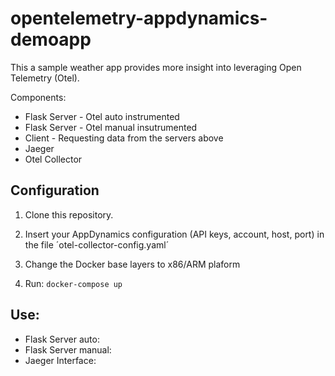 # opentelemetry-appdynamics-demoapp

This a sample weather app provides more insight into leveraging Open Telemetry (Otel).

Components:

* Flask Server - Otel auto instrumented
* Flask Server - Otel manual insutrumented
* Client - Requesting data from the servers above
* Jaeger
* Otel Collector

## Configuration

1. Clone this repository.

2. Insert your AppDynamics configuration (API keys, account, host, port) in the file ´otel-collector-config.yaml´

3. Change the Docker base layers to x86/ARM plaform

4. Run: `docker-compose up`

## Use:

* Flask Server auto: [](http://localhost:8000)
* Flask Server manual: [](http://localhost:8001)
* Jaeger Interface: [](http://localhost:16686)


